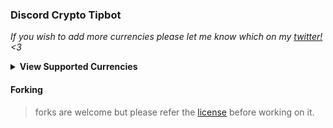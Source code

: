 ### Discord Crypto Tipbot
*If you wish to add more currencies please let me know which on my [twitter!](https://twitter.com/write_int) <3*
<details>
  <summary><b>View Supported Currencies</b></summary>
  <br>
  <ul>
    <li>
      <details>
        <summary><img src="https://cdn.worldvectorlogo.com/logos/nano-1.svg" alt="Nano Protocol Icon" height="16"> Nano Protocol</summary>
        <ul>
          <li><img src="https://s2.coinmarketcap.com/static/img/coins/64x64/1567.png" alt="Nano (XNO) Icon" height="16"> <a href="https://nano.org">Nano (XNO)</a></li>
          <li><img src="https://banano.cc/favicon.ico" alt="Banano (BAN) Icon" height="16"> <a href="https://banano.cc">Banano (BAN)</a></li>
          <li><img src="https://dogenano.io/favicon.ico" alt="Dogenano (XDG) Icon" height="16"> <a href="https://dogenano.io">Dogenano (XDG)</a></li>
          <li><img src="https://raione.cc/favicon.ico" height="16" alt="RaiBlocksOne (XRO) Icon"> <a href="https://raione.cc">RaiBlocksOne (XRO)</a></li>
        </ul>
      </details>
    </li>
    <!-- Add more currencies as needed -->
  </ul>
</details>


#### Forking
> forks are welcome but please refer the [license](https://raw.githubusercontent.com/WriteNaN/Tipbot/main/LICENSE) before working on it.
